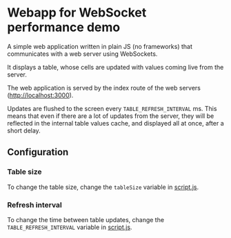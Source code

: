 # Webapp for WebSocket performance demo

A simple web application written in plain JS (no frameworks) that communicates with a web server
using WebSockets.

It displays a table, whose cells are updated with values coming live from the server.

The web application is served by the index route of the web servers (<http://localhost:3000>).

Updates are flushed to the screen every `TABLE_REFRESH_INTERVAL` ms. This means that even if there
are a lot of updates from the server, they will be reflected in the internal table values cache, and
displayed all at once, after a short delay.

## Configuration

### Table size

To change the table size, change the `tableSize` variable in [script.js](./script.js).

### Refresh interval

To change the time between table updates, change the `TABLE_REFRESH_INTERVAL` variable in
[script.js](./script.js).
